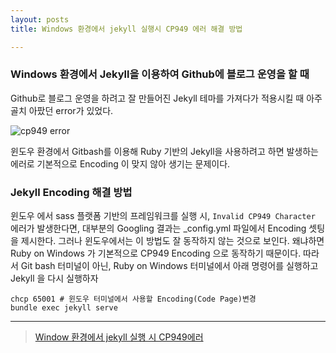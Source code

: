 ```yaml
---
layout: posts
title: Windows 환경에서 jekyll 실행시 CP949 에러 해결 방법 

---
```


### Windows 환경에서 Jekyll을 이용하여 Github에 블로그 운영을 할 때 

Github로 블로그 운영을 하려고 잘 만들어진 Jekyll 테마를 가져다가 적용시킬 때 아주 골치 아팠던 error가 있었다.

![cp949 error](https://drive.google.com/uc?id=1AxHKSKmPnU0v6OsUUcrhth0fEk9eqxgj)

윈도우 환경에서 Gitbash를 이용해 Ruby 기반의 Jekyll을 사용하려고 하면 발생하는 에러로 기본적으로 Encoding 이 맞지 않아 생기는 문제이다.

### Jekyll Encoding 해결 방법

윈도우 에서 sass 플랫폼 기반의 프레임워크를 실행 시, `Invalid CP949 Character` 에러가 발생한다면, 대부분의 Googling 결과는 _config.yml 파일에서 Encoding 셋팅을 제시한다. 그러나 윈도우에서는 이 방법도 잘 동작하지 않는 것으로 보인다. 왜냐하면 Ruby on Windows 가 기본적으로 CP949 Encoding 으로 동작하기 때문이다. 따라서 Git bash 터미널이 아닌, Ruby on Windows 터미널에서 아래 명령어를 실행하고 Jekyll 을 다시 실행하자

```
chcp 65001 # 윈도우 터미널에서 사용할 Encoding(Code Page)변경
bundle exec jekyll serve
```




* * *
>[Window 환경에서 jekyll 실행 시 CP949에러](https://jprogram.github.io/articles/2017-12/Windows)